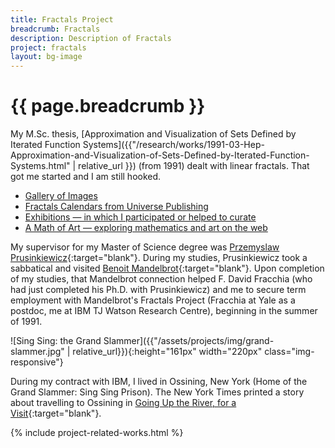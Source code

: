 ```yaml
---
title: Fractals Project
breadcrumb: Fractals
description: Description of Fractals
project: fractals
layout: bg-image
---
```

# {{ page.breadcrumb }}

My M.Sc. thesis, 
[Approximation and Visualization of Sets Defined by Iterated Function Systems]({{"/research/works/1991-03-Hep-Approximation-and-Visualization-of-Sets-Defined-by-Iterated-Function-Systems.html" | relative_url }})
(from 1991) dealt with linear fractals.
That got me started and I am still hooked.

- [Gallery of Images](gallery/)
- [Fractals Calendars from Universe Publishing](calendars/)
- [Exhibitions &mdash; in which I participated or helped to curate](exhibitions/)
- [A Math of Art &mdash; exploring mathematics and art on the web](math-of-art.html)

My supervisor for my Master of Science degree was 
[Przemyslaw Prusinkiewicz](https://en.wikipedia.org/wiki/Przemys%C5%82aw_Prusinkiewicz){:target="blank"}.
During my studies, Prusinkiewicz took a sabbatical and visited 
[Benoit Mandelbrot](https://en.wikipedia.org/wiki/Benoit_Mandelbrot){:target="blank"}.
Upon completion of my studies, 
that Mandelbrot connection helped F. David Fracchia
(who had just completed his Ph.D. with Prusinkiewicz) 
and me to secure term employment with Mandelbrot's Fractals Project 
(Fracchia at Yale as a postdoc, me at IBM TJ Watson Research Centre), 
beginning in the summer of 1991.

![Sing Sing: the Grand Slammer]({{"/assets/projects/img/grand-slammer.jpg" | relative_url}}){:height="161px" width="220px" class="img-responsive"}

During my contract with IBM, I lived in Ossining, New York 
(Home of the Grand Slammer: Sing Sing Prison).
The New York Times printed a story about travelling to Ossining in 
[Going Up the River, for a Visit](http://www.nytimes.com/2005/01/21/travel/escapes/going-up-the-river-for-a-visit.html){:target="blank"}.
				

{% include project-related-works.html %}
